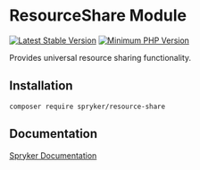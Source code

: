 # ResourceShare Module
[![Latest Stable Version](https://poser.pugx.org/spryker/resource-share/v/stable.svg)](https://packagist.org/packages/spryker/resource-share)
[![Minimum PHP Version](https://img.shields.io/badge/php-%3E%3D%208.3-8892BF.svg)](https://php.net/)

Provides universal resource sharing functionality.

## Installation

```
composer require spryker/resource-share
```

## Documentation

[Spryker Documentation](https://docs.spryker.com)
